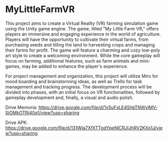 # MyLittleFarmVR
 
This project aims to create a Virtual Reality (VR) farming simulation game using the Unity game engine. The game, titled "My Little Farm VR," offers players an immersive and engaging experience in the world of agriculture. Players will have the opportunity to cultivate their virtual farms, from purchasing seeds and tilling the land to harvesting crops and managing their farms for profit. The game will feature a charming and cozy low-poly art style to create a welcoming environment. While the core gameplay will focus on farming, additional features, such as farm animals and mini-games, may be added to enhance the player's experience.

For project management and organization, this project will utilize Miro for mood boarding and brainstorming ideas, as well as Trello for task management and tracking progress. The development process will be divided into phases, with an initial focus on VR functionalities, followed by gameplay development and, finally, a visual and audio polish.



Drive Memoria: https://drive.google.com/file/d/1v5uFxLE4ShbTNWylMV-SjOMkOTRj40q1/view?usp=sharing

Drive APK: https://drive.google.com/file/d/131WIa7XfXTTgdYpeNlCRJlJhRV2KXo1J/view?usp=sharing
